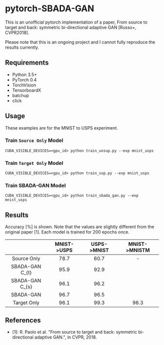 # pytorch-SBADA-GAN

This is an unofficial pytorch implementation of a paper, From source to target and back: symmetric bi-directional adaptive GAN [Russo+, CVPR2018].

Please note that this is an ongoing project and I cannot fully reproduce the results currently.


## Requirements
- Python 3.5+
- PyTorch 0.4
- TorchVision
- TensorboardX
- batchup
- click


## Usage

These examples are for the MNIST to USPS experiment.

### Train `Source Only` Model
```
CUDA_VISIBLE_DEVICES=<gpu_id> python train_unsup.py --exp mnist_usps
```

### Train `Target Only` Model
```
CUDA_VISIBLE_DEVICES=<gpu_id> python train_sup.py --exp mnist_usps
```

### Train SBADA-GAN Model
```
CUDA_VISIBLE_DEVICES=<gpu_id> python train_sbada_gan.py --exp mnist_usps
```

## Results
Accuracy [%] is shown. Note that the values are slightly different from the original paper [1].
Each model is trained for 200 epochs once.

| | MNIST->USPS | USPS->MNIST | MNIST->MNISTM |
:---:|:----:|:----:|:----: 
| Source Only | 78.7 | 60.7 | - |
| SBADA-GAN C_{t} | 95.9 | 92.9 ||
| SBADA-GAN C_{s} | 96.1 | 96.2 ||
| SBADA-GAN | 96.7 | 96.5 ||
| Target Only | 96.1 | 99.3 | 96.3 |

## References
- [1]: R. Paolo et al. "From source to target and back: symmetric bi-directional adaptive GAN.", in CVPR, 2018.
